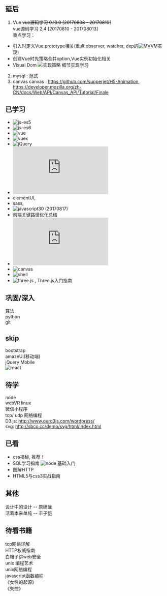 ## 延后
1. Vue
~~vue源码学习 0.10.0  [20170808 - 20170810]~~    
vue源码学习 2.4       [20170810 - 201708013]  
重点学习：
- 引入时定义Vue.prototype相关(重点:observer, watcher, dep的![MVVM](http://hcysun.me/2017/03/03/Vue%E6%BA%90%E7%A0%81%E5%AD%A6%E4%B9%A0/)实现)
- 创建Vue时先策略合并option,Vue实例初始化相关
- Visual Dom ![实现策略](https://segmentfault.com/a/1190000004029168)
细节实现学习
2. mysql : 范式  
3. canvas
canvas : https://github.com/supperjet/H5-Animation, https://developer.mozilla.org/zh-CN/docs/Web/API/Canvas_API/Tutorial/Finale  

## 已学习
- ![js-es5](https://github.com/fanwenzh/learn/tree/master/javascript/js-es5)
- ![js-es6](https://github.com/fanwenzh/learn/tree/master/javascript/js-es6)
- ![vue](https://github.com/SimonZhangITer/VueDemo_Sell_Eleme) 
- ![vuex](https://github.com/vuejs/vuex/releases)  
- ![jQuery](http://jquery.cuishifeng.cn/)  
- ![mongodb](http://www.nodepeixun.com/a/nodeshujuku/20170120/133.html)
- elementUI,    
- sass,   
- ![javascript30](https://github.com/wesbos/JavaScript30)  (20170817) 
- 前端关键路径优化总结 
- ![pug](https://pugjs.org/zh-cn/api/reference.html) 
- ![canvas](https://developer.mozilla.org/zh-CN/docs/Web/API/Canvas_API/Tutorial/Compositing)
- ![shell](https://billie66.github.io/TLCL/book/)
- ![three.js](http://www.hewebgl.com/article/getarticle/26) , Three.js入门指南  

## 巩固/深入
算法  
python   
git

## skip
bootstrap  
amazeUI(移动端)  
jQuery Mobile  
![react](https://github.com/ruanyf/react-demos)   

## 待学
node   
webVR 
linux    
微信小程序  
tcp/ udp 网络编程   
D3.js: http://www.ourd3js.com/wordpress/  
svg: http://sbco.cc/demo/svg/html/index.html  

## 已看
- css揭秘, 推荐！
- SQL学习指南 ![node](https://github.com/mysqljs/mysql) 基础入门
- 图解HTTP  
- HTML5与css3实战指南
## 其他
设计中的设计 -- 原研哉  
活着本来单纯 -- 丰子恺  

## 待看书籍  
tcp网络详解  
HTTP权威指南  
白帽子讲web安全    
unix 编程艺术  
unix网络编程  
javascript函数编程   
《女性的起源》  
《失控》 